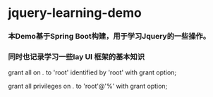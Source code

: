 # jquery-learning-demo
### 本Demo基于Spring Boot构建，用于学习Jquery的一些操作。
### 同时也记录学习一些lay UI 框架的基本知识

grant all on *.* to 'root' identified by 'root' with grant option;

grant all privileges on *.* to 'root'@'%' with grant option;

